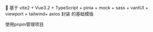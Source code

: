 🎉 基于 vite2 + Vue3.2 + TypeScript + pinia + mock + sass + vantUI + viewport + tailwind+ axios 封装 的基础模版

使用pnpm管理项目